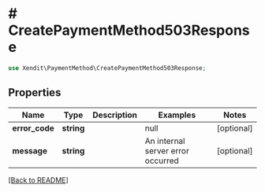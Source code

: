 # # CreatePaymentMethod503Response


```php
use Xendit\PaymentMethod\CreatePaymentMethod503Response;
```

## Properties

Name | Type | Description | Examples | Notes
------------ | ------------- | ------------- | ------------- | ------------- 
**error_code** | **string** |  | null |  [optional]
**message** | **string** |  | An internal server error occurred |  [optional]

[[Back to README]](../../README.md)
